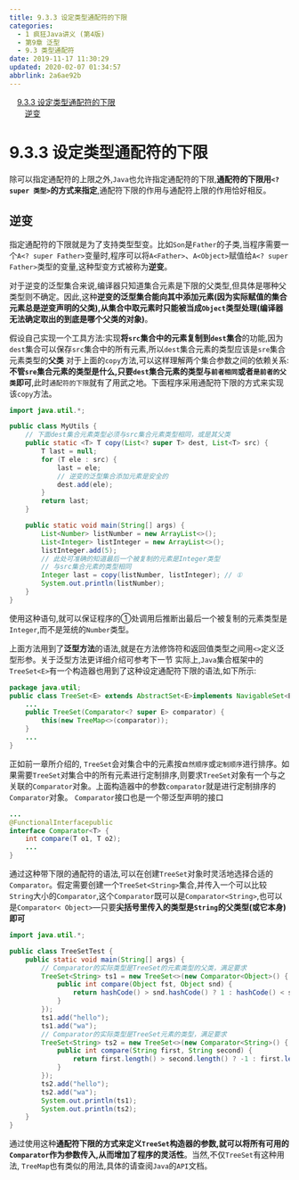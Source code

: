 ```yaml
---
title: 9.3.3 设定类型通配符的下限
categories: 
  - 1 疯狂Java讲义 (第4版)
  - 第9章 泛型
  - 9.3 类型通配符
date: 2019-11-17 11:30:29
updated: 2020-02-07 01:34:57
abbrlink: 2a6ae92b
---
```

<div id='my_toc'><a href="/JavaReadingNotes/2a6ae92b/#9-3-3-设定类型通配符的下限" class="header_1">9.3.3 设定类型通配符的下限</a>&nbsp;<br><a href="/JavaReadingNotes/2a6ae92b/#逆变" class="header_2">逆变</a>&nbsp;<br></div>
<style>.header_1{margin-left: 1em;}.header_2{margin-left: 2em;}.header_3{margin-left: 3em;}.header_4{margin-left: 4em;}.header_5{margin-left: 5em;}.header_6{margin-left: 6em;}</style>
<!--more-->
<script>if (navigator.platform.search('arm')==-1){document.getElementById('my_toc').style.display = 'none';}var e,p = document.getElementsByTagName('p');while (p.length>0) {e = p[0];e.parentElement.removeChild(e);}</script>

<!--end-->
# 9.3.3 设定类型通配符的下限 #
除可以指定通配符的上限之外,`Java`也允许指定通配符的下限,**通配符的下限用`<? super 类型>`的方式来指定**,通配符下限的作用与通配符上限的作用恰好相反。
## 逆变 ##
指定通配符的下限就是为了支持类型型变。比如`Son`是`Father`的子类,当程序需要一个`A<? super Father>`变量时,程序可以将`A<Father>`、`A<Object>`赋值给`A<? super Father>`类型的变量,这种型变方式被称为**逆变**。

对于逆变的泛型集合来说,编译器只知道集合元素是下限的父类型,但具体是哪种父类型则不确定。因此,这种**逆变的泛型集合能向其中添加元素(因为实际赋值的集合元素总是逆变声明的父类),从集合中取元素时只能被当成`Object`类型处理(编译器无法确定取出的到底是哪个父类的对象)**。

假设自己实现一个工具方法:实现**将`src`集合中的元素复制到`dest`集合**的功能,因为`dest`集合可以保存`src`集合中的所有元素,所以`dest`集合元素的类型应该是`sre`集合元素类型的**父类**
对于上面的`copy`方法,可以这样理解两个集合参数之间的依赖关系:**不管`sre`集合元素的类型是什么,只要`dest`集合元素的类型与`前者相同`或者`是前者的父类`即可**,此时`通配符的下限`就有了用武之地。下面程序采用通配符下限的方式来实现该`copy`方法。
```java
import java.util.*;

public class MyUtils {
    // 下面dest集合元素类型必须与src集合元素类型相同，或是其父类
    public static <T> T copy(List<? super T> dest, List<T> src) {
        T last = null;
        for (T ele : src) {
            last = ele;
            // 逆变的泛型集合添加元素是安全的
            dest.add(ele);
        }
        return last;
    }

    public static void main(String[] args) {
        List<Number> listNumber = new ArrayList<>();
        List<Integer> listInteger = new ArrayList<>();
        listInteger.add(5);
        // 此处可准确的知道最后一个被复制的元素是Integer类型
        // 与src集合元素的类型相同
        Integer last = copy(listNumber, listInteger); // ①
        System.out.println(listNumber);
    }
}
```
使用这种语句,就可以保证程序的①处调用后推断出最后一个被复制的元素类型是`Integer`,而不是笼统的`Number`类型。

上面方法用到了**泛型方法**的语法,就是在方法修饰符和返回值类型之间用`<>`定义泛型形参。关于泛型方法更详细介绍可参考下一节
实际上,`Java`集合框架中的`TreeSet<E>`有一个构造器也用到了这种设定通配符下限的语法,如下所示:
```java
package java.util;
public class TreeSet<E> extends AbstractSet<E>implements NavigableSet<E>, Cloneable, java.io.Serializable{
    ...
    public TreeSet(Comparator<? super E> comparator) {
        this(new TreeMap<>(comparator));
    }
    ...
}
```
正如前一章所介绍的, `TreeSet`会对集合中的元素按`自然顺序`或`定制顺序`进行排序。如果需要`TreeSet`对集合中的所有元素进行定制排序,则要求`TreeSet`对象有一个与之关联的`Comparator`对象。上面构造器中的参数`comparator`就是进行定制排序的`Comparator`对象。
`Comparator`接口也是一个带泛型声明的接口
```java
...
@FunctionalInterfacepublic
interface Comparator<T> {
    int compare(T o1, T o2);
    ...
}
```
通过这种带下限的通配符的语法,可以在创建`TreeSet`对象时灵活地选择合适的`Comparator`。假定需要创建一个`TreeSet<String>`集合,并传入一个可以比较`String`大小的`Comparator`,这个`Comparator`既可以是`Comparator<String>`,也可以是`Comparator< Object>`—只要**尖括号里传入的类型是`String`的父类型(或它本身)即可**
```java
import java.util.*;

public class TreeSetTest {
    public static void main(String[] args) {
        // Comparator的实际类型是TreeSet的元素类型的父类，满足要求
        TreeSet<String> ts1 = new TreeSet<>(new Comparator<Object>() {
            public int compare(Object fst, Object snd) {
                return hashCode() > snd.hashCode() ? 1 : hashCode() < snd.hashCode() ? -1 : 0;
            }
        });
        ts1.add("hello");
        ts1.add("wa");
        // Comparator的实际类型是TreeSet元素的类型，满足要求
        TreeSet<String> ts2 = new TreeSet<>(new Comparator<String>() {
            public int compare(String first, String second) {
                return first.length() > second.length() ? -1 : first.length() < second.length() ? 1 : 0;
            }
        });
        ts2.add("hello");
        ts2.add("wa");
        System.out.println(ts1);
        System.out.println(ts2);
    }
}
```
通过使用这种**通配符下限的方式来定义`TreeSet`构造器的参数,就可以将所有可用的`Comparator`作为参数传入,从而增加了程序的灵活性**。当然,不仅`TreeSet`有这种用法, `TreeMap`也有类似的用法,具体的请查阅`Java`的`API`文档。
